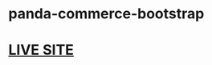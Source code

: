 # panda-commerce-bootstrap
<a href="https://riad101.github.io/panda-commerce-bootstrap/"> <h1> LIVE SITE </h1> </a>
